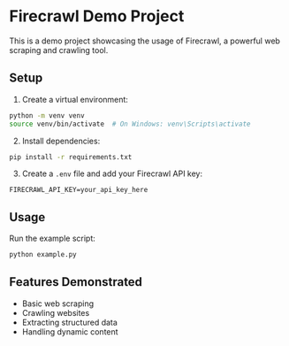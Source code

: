 # Firecrawl Demo Project

This is a demo project showcasing the usage of Firecrawl, a powerful web scraping and crawling tool.

## Setup

1. Create a virtual environment:
```bash
python -m venv venv
source venv/bin/activate  # On Windows: venv\Scripts\activate
```

2. Install dependencies:
```bash
pip install -r requirements.txt
```

3. Create a `.env` file and add your Firecrawl API key:
```
FIRECRAWL_API_KEY=your_api_key_here
```

## Usage

Run the example script:
```bash
python example.py
```

## Features Demonstrated

- Basic web scraping
- Crawling websites
- Extracting structured data
- Handling dynamic content 